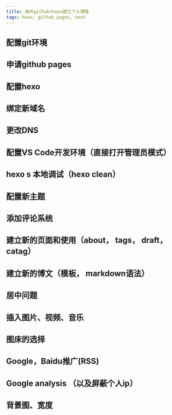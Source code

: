 ```yaml
---
title: 海外github+hexo建立个人博客
tags: hexo, github pages, next
---
```


## 配置git环境

## 申请github pages

## 配置hexo

## 绑定新域名

## 更改DNS

## 配置VS Code开发环境（直接打开管理员模式）

## hexo s 本地调试（hexo clean）

## 配置新主题

## 添加评论系统

## 建立新的页面和使用（about， tags， draft， catag）

## 建立新的博文（模板， markdown语法）

## 居中问题

## 插入图片、视频、音乐

## 图床的选择

## Google，Baidu推广(RSS)

## Google analysis （以及屏蔽个人ip）

## 背景图、宽度